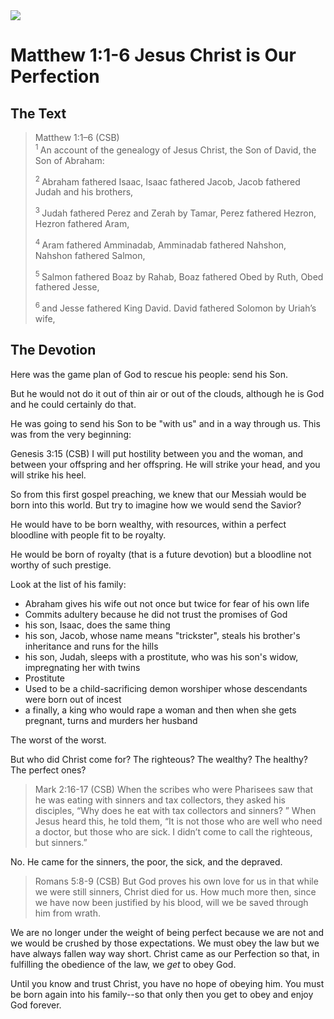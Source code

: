 <img class="intro-right" src="/images/art-matthew.jpg">

# Matthew 1:1-6 Jesus Christ is Our Perfection

## The Text

>Matthew 1:1–6 (CSB)  
><sup> 1 </sup> An account of the genealogy of Jesus Christ, the Son of David, the Son of Abraham:
>
><sup> 2 </sup> Abraham fathered Isaac, Isaac fathered Jacob, Jacob fathered Judah and his brothers,
>
><sup> 3 </sup> Judah fathered Perez and Zerah by Tamar, Perez fathered Hezron, Hezron fathered Aram,
>
><sup> 4 </sup> Aram fathered Amminadab, Amminadab fathered Nahshon, Nahshon fathered Salmon,
>
><sup> 5 </sup> Salmon fathered Boaz by Rahab, Boaz fathered Obed by Ruth, Obed fathered Jesse,
>
><sup> 6 </sup> and Jesse fathered King David. David fathered Solomon by Uriah’s wife,

## The Devotion

Here was the game plan of God to rescue his people: send his Son.

But he would not do it out of thin air or out of the clouds, although he is God and he could certainly do that.

He was going to send his Son to be "with us" and in a way through us. This was from the very beginning:

<div class="psalm">
Genesis 3:15 (CSB) I will put hostility between you and the woman,
and between your offspring and her offspring.
He will strike your head,
and you will strike his heel.
</div>


So from this first gospel preaching, we knew that our Messiah would be born into this world. But try to imagine how we would send the Savior?

He would have to be born wealthy, with resources, within a perfect bloodline with people fit to be royalty.

He would be born of royalty (that is a future devotion) but a bloodline not worthy of such prestige.

Look at the list of his family:

- Abraham gives his wife out not once but twice for fear of his own life
- Commits adultery because he did not trust the promises of God
- his son, Isaac, does the same thing
- his son, Jacob, whose name means "trickster", steals his brother's inheritance and runs for the hills
- his son, Judah, sleeps with a prostitute, who was his son's widow, impregnating her with twins
- Prostitute
- Used to be a child-sacrificing demon worshiper whose descendants were born out of incest
- a finally, a king who would rape a woman and then when she gets pregnant, turns and murders her husband

The worst of the worst.

But who did Christ come for? The righteous? The wealthy? The healthy? The perfect ones?

>Mark 2:16-17 (CSB) When the scribes who were Pharisees saw that he was eating with sinners and tax collectors, they asked his disciples, “Why does he eat with tax collectors and sinners? ” When Jesus heard this, he told them, “It is not those who are well who need a doctor, but those who are sick. I didn’t come to call the righteous, but sinners.”

No. He came for the sinners, the poor, the sick, and the depraved.

>Romans 5:8-9 (CSB) But God proves his own love for us in that while we were still sinners, Christ died for us. How much more then, since we have now been justified by his blood, will we be saved through him from wrath.

We are no longer under the weight of being perfect because we are not and we would be crushed by those expectations. We must obey the law but we have always fallen way way short. Christ came as our Perfection so that, in fulfilling the obedience of the law, we *get* to obey God.

Until you know and trust Christ, you have no hope of obeying him. You must be born again into his family--so that only then you get to obey and enjoy God forever.
